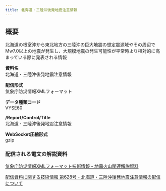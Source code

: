 ```yaml
---
title: 北海道・三陸沖後発地震注意情報
---
```


## 概要
北海道の根室沖から東北地方の三陸沖の巨大地震の想定震源域やその周辺でMw7.0以上の地震が発生し、大規模地震の発生可能性が平常時より相対的に高まっている際に発表される情報

**資料名** <br/>
北海道・三陸沖後発地震注意情報

**配信形式** <br/>
気象庁防災情報XMLフォーマット

**データ種類コード** <br/>
VYSE60
 
**/Report/Control/Title** <br/>
北海道・三陸沖後発地震注意情報

**WebSocket圧縮形式** <br/>
gzip

### 配信される電文の解説資料
[気象庁防災情報XMLフォーマット技術情報 - 地震火山関連解説資料](https://dmdata.jp/docs/jma/manual/0101-0185.pdf#page=157) 
 
 
[//]: # ([配信資料に関する仕様 No - ]&#40;https://www.data.jma.go.jp/suishin/shiyou/pdf/&#41;)
 
 
[配信資料に関する技術情報 第628号 - 北海道・三陸沖後発地震注意情報の配信について](https://dmdata.jp/docs/jma/technical/628.pdf)
